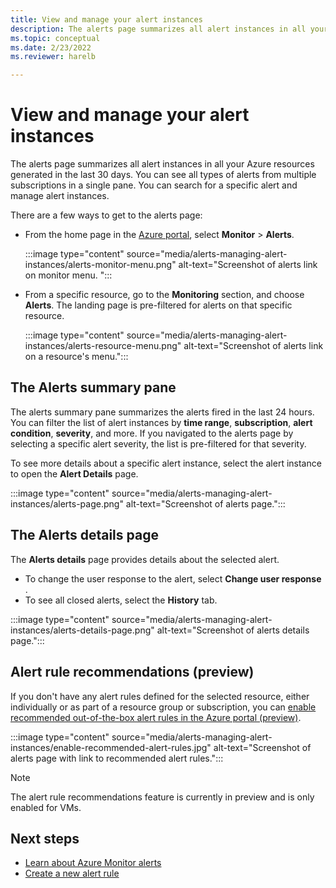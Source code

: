```yaml
---
title: View and manage your alert instances
description: The alerts page summarizes all alert instances in all your Azure resources generated in the last 30 days and allows you to manage your alert instances.
ms.topic: conceptual
ms.date: 2/23/2022
ms.reviewer: harelb

---
```

# View and manage your alert instances

The alerts page summarizes all alert instances in all your Azure resources generated in the last 30 days. You can see all types of alerts from multiple subscriptions in a single pane. You can search for a specific alert and manage alert instances. 

There are a few ways to get to the alerts page:

- From the home page in the [Azure portal](https://portal.azure.com/), select **Monitor** > **Alerts**.  

  :::image type="content" source="media/alerts-managing-alert-instances/alerts-monitor-menu.png" alt-text="Screenshot of alerts link on monitor menu. ":::
  
- From a specific resource, go to the **Monitoring** section, and choose **Alerts**. The landing page is pre-filtered for alerts on that specific resource.

  :::image type="content" source="media/alerts-managing-alert-instances/alerts-resource-menu.png" alt-text="Screenshot of alerts link on a resource's menu.":::

## The Alerts summary pane

The alerts summary pane summarizes the alerts fired in the last 24 hours. You can filter the list of alert instances by **time range**, **subscription**, **alert condition**, **severity**, and more. If you navigated to the alerts page by selecting a specific alert severity, the list is pre-filtered for that severity.

To see more details about a specific alert instance, select the alert instance to open the **Alert Details** page. 
   
:::image type="content" source="media/alerts-managing-alert-instances/alerts-page.png" alt-text="Screenshot of alerts page.":::
 
## The Alerts details page

The **Alerts details** page provides details about the selected alert. 
 
 - To change the user response to the alert, select **Change user response** .
 - To see all closed alerts, select the **History** tab.  

:::image type="content" source="media/alerts-managing-alert-instances/alerts-details-page.png" alt-text="Screenshot of alerts details page.":::

## Alert rule recommendations (preview)

If you don't have any alert rules defined for the selected resource, either individually or as part of a resource group or subscription, you can [enable recommended out-of-the-box alert rules in the Azure portal (preview)](alerts-log.md#enable-recommended-out-of-the-box-alert-rules-in-the-azure-portal-preview). 

:::image type="content" source="media/alerts-managing-alert-instances/enable-recommended-alert-rules.jpg" alt-text="Screenshot of alerts page with link to recommended alert rules.":::

> [!NOTE]
> The alert rule recommendations feature is currently in preview and is only enabled for VMs.

## Next steps

- [Learn about Azure Monitor alerts](./alerts-overview.md)
- [Create a new alert rule](alerts-log.md)